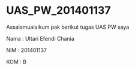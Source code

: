 # UAS_PW_201401137

Assalamualaikum pak berikut tugas UAS PW saya

Nama : Ultari Efendi Chania

NIM : 201401137

KOM : B
